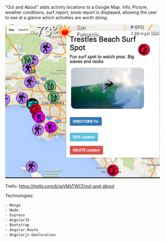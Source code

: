 "Out and About" adds activity locations to a Google Map.
Info, Picture, weather conditions, surf report, snow report is displayed,
allowing the user to see at a glance which activities are worth doing.


![alt tag](public/images/mapAPIpic.png)


Trello: https://trello.com/b/wVMsTWCf/out-and-about


Technologies:

    - Mongo
    - Node
    - Express
    - AngularJS
    - Bootstrap
    - Angular-Route
    - Angularjs-Geolocation
